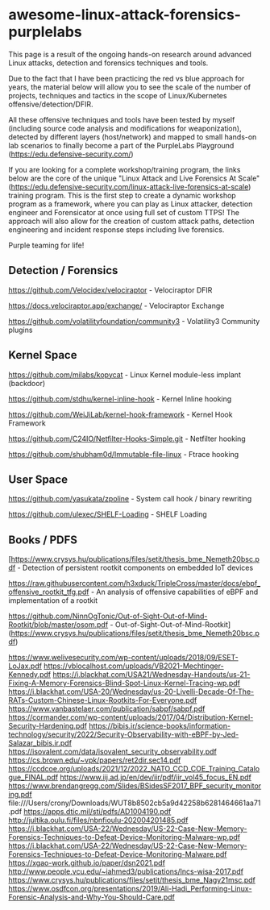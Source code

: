 # awesome-linux-attack-forensics-purplelabs
This page is a result of the ongoing hands-on research around advanced Linux attacks, detection and forensics techniques and tools.

Due to the fact that I have been practicing the red vs blue approach for years, the material below will allow you to see the scale of the number of projects, techniques and tactics in the scope of Linux/Kubernetes offensive/detection/DFIR.

All these offensive techniques and tools have been tested by myself (including source code analysis and modifications for weaponization), detected by different layers (host/network) and mapped to small hands-on lab scenarios to finally become a part of the PurpleLabs Playground (https://edu.defensive-security.com/) 

If you are looking for a complete workshop/training program, the links below are the core of the unique "Linux Attack and Live Forensics At Scale" (https://edu.defensive-security.com/linux-attack-live-forensics-at-scale) training program. This is the first step to create a dynamic workshop program as a framework, where you can play as Linux attacker, detection engineer and Forensicator at once using full set of custom TTPS! The approach will also allow for the creation of custom attack paths, detection engineering and incident response steps including live forensics.

Purple teaming for life! 


## Detection / Forensics
https://github.com/Velocidex/velociraptor - Velociraptor DFIR

https://docs.velociraptor.app/exchange/ - Velociraptor Exchange

https://github.com/volatilityfoundation/community3 - Volatility3 Community plugins


## Kernel Space
https://github.com/milabs/kopycat - Linux Kernel module-less implant (backdoor)

https://github.com/stdhu/kernel-inline-hook - Kernel Inline hooking

https://github.com/WeiJiLab/kernel-hook-framework - Kernel Hook Framework

https://github.com/C24IO/Netfilter-Hooks-Simple.git - Netfilter hooking

https://github.com/shubham0d/Immutable-file-linux - Ftrace hooking

## User Space
https://github.com/yasukata/zpoline - System call hook / binary rewriting

https://github.com/ulexec/SHELF-Loading - SHELF Loading

## Books / PDFS 
[https://www.crysys.hu/publications/files/setit/thesis_bme_Nemeth20bsc.pdf - Detection of persistent rootkit components on embedded IoT devices

https://raw.githubusercontent.com/h3xduck/TripleCross/master/docs/ebpf_offensive_rootkit_tfg.pdf - An analysis of offensive capabilities of eBPF and implementation of a rootkit

https://github.com/NinnOgTonic/Out-of-Sight-Out-of-Mind-Rootkit/blob/master/osom.pdf - Out-of-Sight-Out-of-Mind-Rootkit](https://www.crysys.hu/publications/files/setit/thesis_bme_Nemeth20bsc.pdf)


https://www.welivesecurity.com/wp-content/uploads/2018/09/ESET-LoJax.pdf
https://vblocalhost.com/uploads/VB2021-Mechtinger-Kennedy.pdf
https://i.blackhat.com/USA21/Wednesday-Handouts/us-21-Fixing-A-Memory-Forensics-Blind-Spot-Linux-Kernel-Tracing-wp.pdf
https://i.blackhat.com/USA-20/Wednesday/us-20-Livelli-Decade-Of-The-RATs-Custom-Chinese-Linux-Rootkits-For-Everyone.pdf
https://www.vanbastelaer.com/publication/sabpf/sabpf.pdf
https://cormander.com/wp-content/uploads/2017/04/Distribution-Kernel-Security-Hardening.pdf
https://bibis.ir/science-books/information-technology/security/2022/Security-Observability-with-eBPF-by-Jed-Salazar_bibis.ir.pdf
https://isovalent.com/data/isovalent_security_observability.pdf
https://cs.brown.edu/~vpk/papers/ret2dir.sec14.pdf
https://ccdcoe.org/uploads/2021/12/2022_NATO_CCD_COE_Training_Catalogue_FINAL.pdf
https://www.iij.ad.jp/en/dev/iir/pdf/iir_vol45_focus_EN.pdf
https://www.brendangregg.com/Slides/BSidesSF2017_BPF_security_monitoring.pdf
file:///Users/crony/Downloads/WUT8b8502cb5a9d42258b6281464661aa71.pdf
https://apps.dtic.mil/sti/pdfs/AD1004190.pdf
http://jultika.oulu.fi/files/nbnfioulu-202004201485.pdf
https://i.blackhat.com/USA-22/Wednesday/US-22-Case-New-Memory-Forensics-Techniques-to-Defeat-Device-Monitoring-Malware-wp.pdf
https://i.blackhat.com/USA-22/Wednesday/US-22-Case-New-Memory-Forensics-Techniques-to-Defeat-Device-Monitoring-Malware.pdf
https://xgao-work.github.io/paper/dsn2021.pdf
http://www.people.vcu.edu/~iahmed3/publications/lncs-wisa-2017.pdf
https://www.crysys.hu/publications/files/setit/thesis_bme_Nagy21msc.pdf
https://www.osdfcon.org/presentations/2019/Ali-Hadi_Performing-Linux-Forensic-Analysis-and-Why-You-Should-Care.pdf




